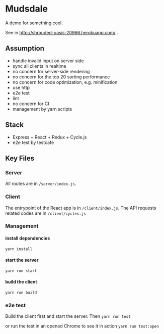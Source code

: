 # Mudsdale

A demo for something cool.

See in http://shrouded-oasis-20966.herokuapp.com/ .

## Assumption
* handle invalid input on server side
* sync all clients in realtime
* no concern for server-side rendering
* no concern for the top 20 sorting performance
* no concern for code optimization, e.g. minification
* use http
* e2e test
* lint
* no concern for CI
* management by yarn scripts

## Stack
* Express + React + Redux + Cycle.js
* e2e test by testcafe

## Key Files
### Server
All routes are in `/server/index.js`.

### Client
The entrypoint of the React app is in `/client/index.js`.
The API requests related codes are in `/client/cycles.js`

### Management
#### install dependencies
`yarn install`

#### start the server
`yarn run start`

#### build the client
`yarn run build`

### e2e test
Build the client first and start the server. Then
`yarn run test`

or run the test in an opened Chrome to see it in action
`yarn run test:open`
